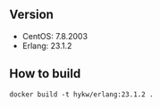 ## Version
- CentOS: 7.8.2003
- Erlang: 23.1.2

## How to build

```
docker build -t hykw/erlang:23.1.2 .
```
